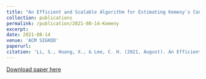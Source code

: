 ```yaml
---
title: "An Efficient and Scalable Algorithm for Estimating Kemeny`s Constant of a Markov Chain on Large Graphs"
collection: publications
permalink: /publication/2021-08-14-Kemeny
excerpt:
date: 2021-08-14
venue: 'ACM SIGKDD'
paperurl:
citation: 'Li, S., Huang, X., & Lee, C. H. (2021, August). An Efficient and Scalable Algorithm for Estimating Kemeny's Constant of a Markov Chain on Large Graphs. In Proceedings of the 27th ACM SIGKDD Conference on Knowledge Discovery & Data Mining (pp. 964-974).'
---
```

<!-- This paper is about the number 3. The number 4 is left for future work. -->

[Download paper here](https://dl.acm.org/doi/abs/10.1145/3447548.3467431)

<!-- Recommended citation: Your Name, You. (2015). "Paper Title Number 3." <i>Journal 1</i>. 1(3). -->
